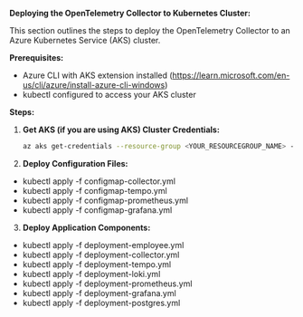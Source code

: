 **Deploying the OpenTelemetry Collector to Kubernetes Cluster:**

This section outlines the steps to deploy the OpenTelemetry Collector to an Azure Kubernetes Service (AKS) cluster.

**Prerequisites:**

* Azure CLI with AKS extension installed (https://learn.microsoft.com/en-us/cli/azure/install-azure-cli-windows)
* kubectl configured to access your AKS cluster

**Steps:**

1. **Get AKS (if you are using AKS) Cluster Credentials:**

   ```bash
   az aks get-credentials --resource-group <YOUR_RESOURCEGROUP_NAME> --name <YOUR_CLUSTER_NAME> --overwrite

2. **Deploy Configuration Files:**
* kubectl apply -f configmap-collector.yml
* kubectl apply -f configmap-tempo.yml
* kubectl apply -f configmap-prometheus.yml
* kubectl apply -f configmap-grafana.yml


3. **Deploy Application Components:**
* kubectl apply -f deployment-employee.yml
* kubectl apply -f deployment-collector.yml
* kubectl apply -f deployment-tempo.yml
* kubectl apply -f deployment-loki.yml
* kubectl apply -f deployment-prometheus.yml
* kubectl apply -f deployment-grafana.yml
* kubectl apply -f deployment-postgres.yml
